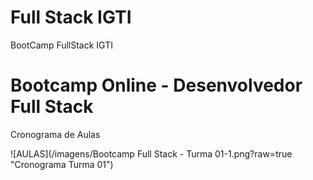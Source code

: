 # Full Stack IGTI
BootCamp FullStack IGTI

<h1> Bootcamp Online - Desenvolvedor Full Stack </h1>
<p> </p>

<p> Cronograma de Aulas </p>

![AULAS](/imagens/Bootcamp Full Stack - Turma 01-1.png?raw=true "Cronograma Turma 01")

